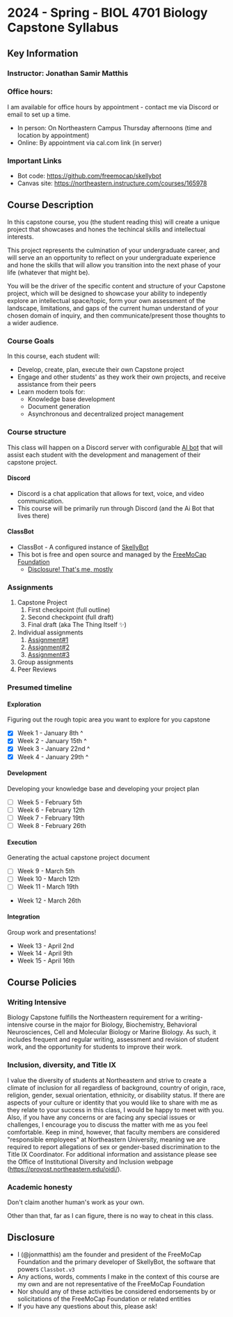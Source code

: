 # 2024 - Spring - BIOL 4701 Biology Capstone Syllabus
 
## Key Information  
### Instructor: Jonathan Samir Matthis

### Office hours:
I am available for office hours by appointment - contact me via Discord or email to set up a time.
- In person: On Northeastern Campus Thursday afternoons (time and location by appointment)
- Online: By appointment via cal.com link (in server)
  
### Important Links
- Bot code: https://github.com/freemocap/skellybot
- Canvas site: https://northeastern.instructure.com/courses/165978
 
## Course Description 
In this capstone course, you (the student reading this) will create a unique project that showcases and hones the techincal skills and intellectual interests.

This project represents the culmination of your undergraduate career, and will serve an an opportunity to reflect on your undergraduate experience and hone the skills that will allow you transition into the next phase of your life (whatever that might be).

You will be the driver of the specific content and structure of your Capstone project, which will be designed to showcase your ability to indepently explore an intellectual space/topic, form your own assessment of the landscape, limitations, and gaps of the current human understand of your chosen domain of inquiry, and then communicate/present those thoughts to a wider audience.

### Course Goals
In this course, each student will: 
- Develop, create, plan, execute their own Capstone project
- Engage and other students' as they work their own projects, and receive assistance from their peers
- Learn modern tools for:
  - Knowledge base development
  - Document generation
  - Asynchronous and decentralized project management

### Course structure
This class will happen on a Discord server with configurable [AI bot](#classbot) that will assist each student with the development and management of their capstone project.

#### Discord
- Discord is a chat application that allows for text, voice, and video communication.
- This course will be primarily run through Discord (and the Ai Bot that lives there)
#### ClassBot
  - ClassBot - A configured instance of [SkellyBot](https://github.com/freemocap/skellybot)   
  - This bot is free and open source and managed by the [FreeMoCap Foundation](https://freemocapfoundation.org)
    - [Disclosure! That's me, mostly](#disclosure)

### Assignments
1.  Capstone Project
    1.  First checkpoint (full outline)
    1.  Second checkpoint (full draft)
    1.  Final draft (aka The Thing Itself ✨)
1. Individual assignments
   1. [Assignment#1](./docs/course_materials/assignments/assignment1)
   1. [Assignment#2](./docs/course_materials/assignments/assignment2)
   1. [Assignment#3](./docs/course_materials/assignments/assignment3)
1. Group assignments
1. Peer Reviews

### Presumed timeline
#### Exploration

Figuring out the rough topic area you want to explore for you capstone

- [x] Week 1 - January 8th ^
- [x] Week 2 - January 15th ^ 
- [x] Week 3 - January 22nd ^
- [x] Week 4 - January 29th ^
  
#### Development

Developing your knowledge base and developing your project plan

- [ ] Week 5 - February 5th
- [ ] Week 6 - February 12th
- [ ] Week 7 - February 19th
- [ ] Week 8 - February 26th

#### Execution  

Generating the actual capstone project document

- [ ] Week 9 - March 5th
- [ ] Week 10 - March 12th
- [ ] Week 11 - March 19th
- Week 12 - March 26th

#### Integration  

Group work and presentations! 

- Week 13 - April 2nd
- Week 14 - April 9th
- Week 15 - April 16th

## Course Policies

### Writing Intensive

Biology Capstone fulfills the Northeastern requirement for a
writing-intensive course in the major for Biology, Biochemistry,
Behavioral Neurosciences, Cell and Molecular Biology or Marine Biology.
As such, it includes frequent and regular writing, assessment and
revision of student work, and the opportunity for students to improve
their work.

### Inclusion, diversity, and Title IX

I value the diversity of students at Northeastern and strive to create a
climate of inclusion for all regardless of background, country of
origin, race, religion, gender, sexual orientation, ethnicity, or
disability status. If there are aspects of your culture or identity
that you would like to share with me as they relate to your success in
this class, I would be happy to meet with you. Also, if you have any
concerns or are facing any special issues or challenges, I encourage you
to discuss the matter with me as you feel comfortable. Keep in mind,
however, that faculty members are considered "responsible employees" at
Northeastern University, meaning we are required to report allegations
of sex or gender-based discrimination to the Title IX Coordinator. For
additional information and assistance please see the Office of
Institutional Diversity and Inclusion webpage
(<https://provost.northeastern.edu/oidi/>).

### Academic honesty

Don't claim another human's work as your own. 

Other than that, far as I can figure, there is no way to cheat in this class. 


## Disclosure
- I (@jonmatthis) am the founder and president of the FreeMoCap Foundation and the primary developer of SkellyBot, the software that powers `Classbot.v3`
- Any actions, words, comments I make in the context of this course are my own and are not representative of the FreeMoCap Foundation
- Nor should any of these activities be considered endorsements by or solicitations of the FreeMoCap Foundation or related entities
- If you have any questions about this, please ask!
